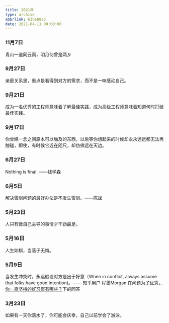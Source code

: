 ```yaml
---
title: 2021年
type: archive
abbrlink: 63be68a5
date: 2021-04-11 00:00:00
---
```


### 11月7日

青山一道同云雨，明月何曾是两乡

### 9月27日

亲密关系里，重点是看得到对方的需求，而不是一味感动自己。

### 9月21日

成为一名优秀的工程师意味着了解最佳实践，成为高级工程师意味着知道何时打破最佳实践。

### 9月17日

你曾经一念之间原本可以触及的东西，以后等你想起来的时候却永永远远都无法再触碰，即使，有时候它近在咫尺，却仿佛远在天边。

### 6月27日

Nothing is final. ——钱学森

### 6月5日

解决雪崩问题的最好办法是不发生雪崩。——陈斌

### 5月23日

人只有做自己主导的事情才干劲最足。

### 5月16日

人生如棋，当落子无悔。

### 5月9日

当发生冲突时，永远假设对方是出于好意（When in conflict, always assume that folks have good intention)。—— 知乎用户 程墨Morgan 
在问题[为了优秀，你一直坚持的好习惯有哪些？](https://www.zhihu.com/question/452488029/answer/1876388797)下的回答


### 3月23日

如果有一天你落水了，你可能会庆幸，自己以前学会了游泳。








